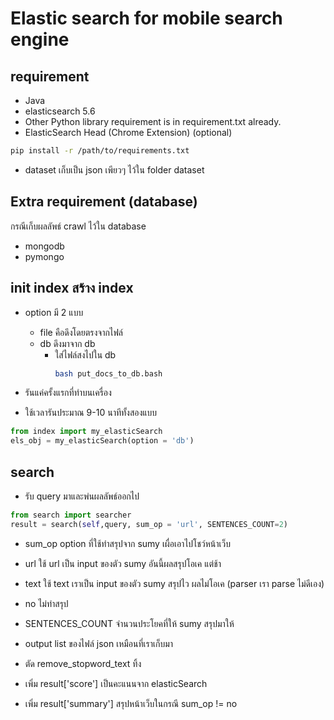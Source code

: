 # Elastic search for mobile search engine

## requirement

- Java
- elasticsearch 5.6
- Other Python library requirement is in requirement.txt already.
- ElasticSearch Head (Chrome Extension) (optional)

```bash
pip install -r /path/to/requirements.txt
```

- dataset เก็บเป็น json เพียวๆ ไว้ใน folder dataset

## Extra requirement (database)
กรณีเก็บผลลัพธ์ crawl ไว้ใน database
- mongodb
- pymongo

## init index สร้าง index
-  option มี 2 แบบ
   -  file คือดึงโดยตรงจากไฟล์
   -  db ดึงมาจาก db
      -  ใส่ไฟล์สงไปใน db
         ```bash
         bash put_docs_to_db.bash
            ```

- รันแค่ครั้งแรกที่ทำบนเครื่อง
- ใช้เวลารันประมาณ 9-10 นาทีทั้งสองแบบ

```python
from index import my_elasticSearch
els_obj = my_elasticSearch(option = 'db')
```

## search
- รับ query มาและพ่นผลลัพธ์ออกไป

```python
from search import searcher
result = search(self,query, sum_op = 'url', SENTENCES_COUNT=2)
```

- sum_op option ที่ใช้ทำสรุปจาก sumy เผื่อเอาไปโชว์หน้าเว็บ
 - url ใช้ url เป็น input ของตัว sumy อันนี้ผลสรุปโอเค แต่ช้า
 - text ใช้ text เราเป็น input ของตัว sumy สรุปไว ผลไม่โอเค (parser เรา parse ไม่ดีเอง)
 - no ไม่ทำสรุป

- SENTENCES_COUNT จำนวนประโยคที่ให้ sumy สรุปมาให้

- output list ของไฟล์ json เหมือนที่เราเก็บมา
 - ตัด remove_stopword_text ทิ้ง
 - เพิ่ม result['score'] เป็นคะแนนจาก elasticSearch
 - เพิ่ม result['summary'] สรุปหน้าเว็บในกรณี sum_op != no
